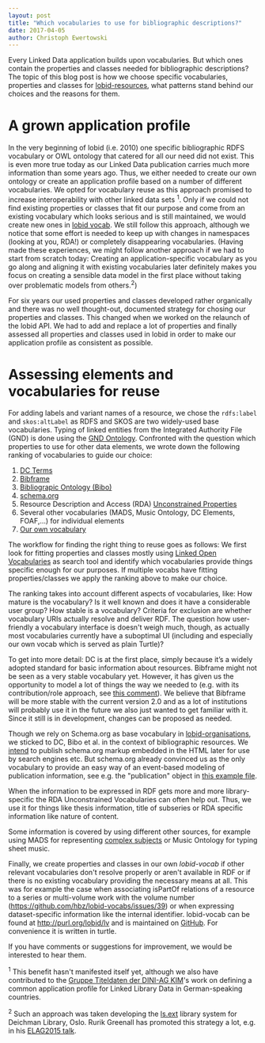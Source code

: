 ```yaml
---
layout: post
title: "Which vocabularies to use for bibliographic descriptions?"
date: 2017-04-05
author: Christoph Ewertowski
---
```


Every Linked Data application builds upon vocabularies. But which ones contain the properties and classes needed for bibliographic descriptions? The topic of this blog post is how we choose specific vocabularies, properties and classes for [lobid-resources](http://lobid.org/resources), what patterns stand behind our choices and the reasons for them.

# A grown application profile

In the very beginning of lobid (i.e. 2010) one specific bibliographic RDFS vocabulary or OWL ontology that catered for all our need did not exist. This is even more true today as our Linked Data publication carries much more information than some years ago. Thus, we either needed to create our own ontology or create an application profile based on a number of different vocabularies. We opted for vocabulary reuse as this approach promised to increase interoperability with other linked data sets <sup>1</sup>. Only if we could not find existing properties or classes that fit our purpose and come from an existing vocabulary which looks serious and is still maintained, we would create new ones in [lobid vocab](http://purl.org/lobid/lv). We still follow this approach, although we notice that some effort is needed to keep up with changes in namespaces (looking at you, RDA!) or completely disappearing vocabularies. (Having made these experiences, we might follow another approach if we had to start from scratch today: Creating an application-specific vocabulary as you go along and aligning it with existing vocabularies later definitely makes you focus on creating a sensible data model in the first place without taking over problematic models from others.<sup>2</sup>)

For six years our used properties and classes developed rather organically and there was no well thought-out, documented strategy for chosing our properties and classes. This changed when we worked on the relaunch of the lobid API. We had to add and replace a lot of properties and finally assessed all properties and classes used in lobid in order to make our application profile as consistent as possible.

# Assessing elements and vocabularies for reuse

For adding labels and variant names of a resource, we chose the `rdfs:label` and `skos:altLabel` as RDFS and SKOS are two widely-used base vocabularies. Typing of linked entities from the Integrated Authority File (GND) is done using the [GND Ontology](http://d-nb.info/standards/elementset/gnd). Confronted with the question which properties to use for other data elements, we wrote down the following ranking of vocabularies to guide our choice:

1. [DC Terms](http://purl.org/dc/terms)
2. [Bibframe](http://id.loc.gov/ontologies/bibframe.html)
3. [Bibliograpic Ontology (Bibo)](http://bibliontology.com/)
4. [schema.org](http://schema.org/)
5. Resource Description and Access (RDA) [Unconstrained Properties](http://www.rdaregistry.info/Elements/u/)
6. Several other vocabularies (MADS, Music Ontology, DC Elements, FOAF,...) for individual elements
6. [Our own vocabulary](http://purl.org/lobid/lv)

The workflow for finding the right thing to reuse goes as follows: We first look for fitting properties and classes mostly using [Linked Open Vocabularies](http://lov.okfn.org/) as search tool and identify which vocabularies provide things specific enough for our purposes. If multiple vocabs have fitting properties/classes we apply the ranking above to make our choice.

The ranking takes into account different aspects of vocabularies, like: How mature is the vocabulary? Is it well known and does it have a considerable user group? How stable is a vocabulary? Criteria for exclusion are whether vocabulary URIs actually resolve and deliver RDF.  The question how user-friendly a vocabulary interface is doesn't weigh much, though, as actually most vocabularies currently have a suboptimal UI (including and especially our own vocab which is served as plain Turtle)? 

To get into more detail: DC is at the first place, simply because it’s a widely adopted standard for basic information about resources. Bibframe might not be seen as a very stable vocabulary yet. However, it has given us the opportunity to model a lot of things the way we needed to (e.g. with its contribution/role approach, see [this comment](https://github.com/hbz/lobid-resources/issues/38#issuecomment-259084607)). We believe that Bibframe will be more stable with the current version 2.0 and as a lot of institutions will probably use it in the future we also just wanted to get familiar with it. Since it still is in development, changes can be proposed as needed. 

Though we rely on Schema.org as base vocabulary in [lobid-organisations](http://lobid.org/organisations), we sticked to DC, Bibo et al. in the context of bibliographic resources. We [intend](https://github.com/hbz/lobid-resources-web/issues/25) to publish schema.org markup embedded in the HTML later for use by search engines etc. But schema.org already convinced us as the only vocabulary to provide an easy way of an event-based modeling of publication information, see e.g. the "publication" object in [this example file](http://lobid.org/resources/HT002213253?format=json).

When the information to be expressed in RDF gets more and more library-specific the RDA Unconstrained Vocabularies can often help out. Thus, we use it for things like thesis information, title of subseries or RDA specific information like nature of content.

Some information is covered by using different other sources, for example using MADS for representing [complex subjects](https://github.com/hbz/lobid-resources/issues/187) or Music Ontology for typing sheet music. 

Finally, we create properties and classes in our own _lobid-vocab_ if other relevant vocabularies don't resolve properly or aren't available in RDF or if there is no existing vocabulary providing the necessary means at all. This was for example the case when associating isPartOf relations of a resource to a series or multi-volume work with the volume number (https://github.com/hbz/lobid-vocabs/issues/39) or when expressing dataset-specific information like the internal identifier. lobid-vocab can be found at http://purl.org/lobid/lv and is maintained on [GitHub](https://github.com/hbz/lobid-vocabs/blob/master/lobid-vocab.ttl). For convenience it is written in turtle.

If you have comments or suggestions for improvement, we would be interested to hear them. 

<sup>1</sup> This benefit hasn't manifested itself yet, although we also have contributed to the [Gruppe Titeldaten der DINI-AG KIM](https://wiki.dnb.de/display/DINIAGKIM/Titeldaten+Gruppe)'s work on defining a common application profile for Linked Library Data in German-speaking countries.

<sup>2</sup> Such an approach was taken developing the [ls.ext](https://github.com/digibib/ls.ext) library system for Deichman Library, Oslo. Rurik Greenall has promoted this strategy a lot, e.g. in his [ELAG2015 talk](https://github.com/brinxmat/presentations/blob/master/2015/ELAG2015.pdf). 